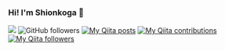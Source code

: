### Hi! I'm Shionkoga 👋


![](https://komarev.com/ghpvc/?username=ShionKoga&color=orange)
![GitHub followers](https://img.shields.io/github/followers/ShionKoga)
[![My Qiita posts](https://qiita-badge.apiapi.app/s/ShionKoga/posts.svg)](http://qiita.com/ShionKoga)
[![My Qiita contributions](https://qiita-badge.apiapi.app/s/ShionKoga/contributions.svg)](http://qiita.com/ShionKoga)
[![My Qiita followers](https://qiita-badge.apiapi.app/s/ShionKoga/followers.svg)](http://qiita.com/ShionKoga)
